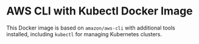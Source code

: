 # AWS CLI with Kubectl Docker Image

This Docker image is based on `amazon/aws-cli` with additional tools installed, including `kubectl` for managing Kubernetes clusters.
